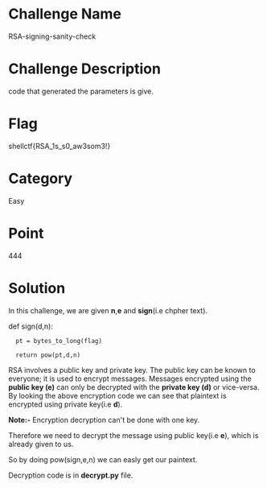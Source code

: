 # Challenge Name
  RSA-signing-sanity-check

# Challenge Description
code that generated the parameters is give.

# Flag 
shellctf{RSA_1s_s0_aw3som3!}

# Category
Easy

# Point
444

# Solution
In this challenge, we are given **n**,**e** and **sign**(i.e chpher text).



def sign(d,n):

      pt = bytes_to_long(flag)
    
      return pow(pt,d,n)

RSA involves a public key and private key. The public key can be known to everyone; it is used to encrypt messages. Messages encrypted using the **public key (e)** can only be decrypted with the **private key (d)** or vice-versa.
By looking the above encryption code we can see that plaintext is encrypted using private key(i.e **d**).

**Note:-** Encryption decryption can't be done with one key.

Therefore we need to decrypt the message using public key(i.e **e**), which is already given to us.

So by doing pow(sign,e,n) we can easly get our paintext.

Decryption code is in **decrypt.py** file.

